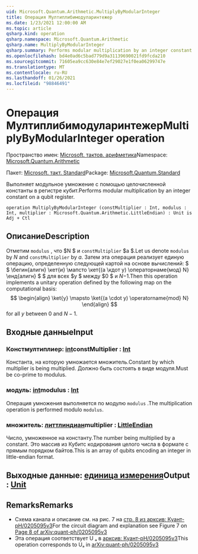 ```yaml
---
uid: Microsoft.Quantum.Arithmetic.MultiplyByModularInteger
title: Операция Мултиплибимодуларинтежер
ms.date: 1/23/2021 12:00:00 AM
ms.topic: article
qsharp.kind: operation
qsharp.namespace: Microsoft.Quantum.Arithmetic
qsharp.name: MultiplyByModularInteger
qsharp.summary: Performs modular multiplication by an integer constant on a qubit register.
ms.openlocfilehash: bd4e0ad6c5bad779d9a31139690021fd9fcda210
ms.sourcegitcommit: 71605ea9cc630e84e7ef29027e1f0ea06299747e
ms.translationtype: MT
ms.contentlocale: ru-RU
ms.lasthandoff: 01/26/2021
ms.locfileid: "98846491"
---
```

# <a name="multiplybymodularinteger-operation"></a><span data-ttu-id="417c5-102">Операция Мултиплибимодуларинтежер</span><span class="sxs-lookup"><span data-stu-id="417c5-102">MultiplyByModularInteger operation</span></span>

<span data-ttu-id="417c5-103">Пространство имен: [Microsoft. тактов. арифметика](xref:Microsoft.Quantum.Arithmetic)</span><span class="sxs-lookup"><span data-stu-id="417c5-103">Namespace: [Microsoft.Quantum.Arithmetic](xref:Microsoft.Quantum.Arithmetic)</span></span>

<span data-ttu-id="417c5-104">Пакет: [Microsoft. такт. Standard](https://nuget.org/packages/Microsoft.Quantum.Standard)</span><span class="sxs-lookup"><span data-stu-id="417c5-104">Package: [Microsoft.Quantum.Standard](https://nuget.org/packages/Microsoft.Quantum.Standard)</span></span>


<span data-ttu-id="417c5-105">Выполняет модульное умножение с помощью целочисленной константы в регистре кубит.</span><span class="sxs-lookup"><span data-stu-id="417c5-105">Performs modular multiplication by an integer constant on a qubit register.</span></span>

```qsharp
operation MultiplyByModularInteger (constMultiplier : Int, modulus : Int, multiplier : Microsoft.Quantum.Arithmetic.LittleEndian) : Unit is Adj + Ctl
```


## <a name="description"></a><span data-ttu-id="417c5-106">Описание</span><span class="sxs-lookup"><span data-stu-id="417c5-106">Description</span></span>

<span data-ttu-id="417c5-107">Отметим `modulus` , что $N $ и `constMultiplier` $a $.</span><span class="sxs-lookup"><span data-stu-id="417c5-107">Let us denote `modulus` by $N$ and `constMultiplier` by $a$.</span></span>
<span data-ttu-id="417c5-108">Затем эта операция реализует единую операцию, определенную следующей картой на основе вычислений: $ $ \бегин{алигн} \кет{и} \мапсто \кет{(a \кдот y) \операторнаме{мод} N} \енд{алигн} $ $ для всех $y $ между $0 $ и $N-$1.</span><span class="sxs-lookup"><span data-stu-id="417c5-108">Then this operation implements a unitary operation defined by the following map on the computational basis: $$ \begin{align} \ket{y} \mapsto \ket{(a \cdot y) \operatorname{mod} N} \end{align} $$ for all $y$ between $0$ and $N - 1$.</span></span>

## <a name="input"></a><span data-ttu-id="417c5-109">Входные данные</span><span class="sxs-lookup"><span data-stu-id="417c5-109">Input</span></span>

### <a name="constmultiplier--int"></a><span data-ttu-id="417c5-110">Констмултиплиер: [int](xref:microsoft.quantum.lang-ref.int)</span><span class="sxs-lookup"><span data-stu-id="417c5-110">constMultiplier : [Int](xref:microsoft.quantum.lang-ref.int)</span></span>

<span data-ttu-id="417c5-111">Константа, на которую умножается множитель.</span><span class="sxs-lookup"><span data-stu-id="417c5-111">Constant by which multiplier is being multiplied.</span></span> <span data-ttu-id="417c5-112">Должно быть состоять в виде модуля.</span><span class="sxs-lookup"><span data-stu-id="417c5-112">Must be co-prime to modulus.</span></span>


### <a name="modulus--int"></a><span data-ttu-id="417c5-113">модуль: [int](xref:microsoft.quantum.lang-ref.int)</span><span class="sxs-lookup"><span data-stu-id="417c5-113">modulus : [Int](xref:microsoft.quantum.lang-ref.int)</span></span>

<span data-ttu-id="417c5-114">Операция умножения выполняется по модулю `modulus` .</span><span class="sxs-lookup"><span data-stu-id="417c5-114">The multiplication operation is performed modulo `modulus`.</span></span>


### <a name="multiplier--littleendian"></a><span data-ttu-id="417c5-115">множитель: [литтлиндиан](xref:Microsoft.Quantum.Arithmetic.LittleEndian)</span><span class="sxs-lookup"><span data-stu-id="417c5-115">multiplier : [LittleEndian](xref:Microsoft.Quantum.Arithmetic.LittleEndian)</span></span>

<span data-ttu-id="417c5-116">Число, умноженное на константу.</span><span class="sxs-lookup"><span data-stu-id="417c5-116">The number being multiplied by a constant.</span></span>
<span data-ttu-id="417c5-117">Это массив из Кубитс кодирования целого числа в формате с прямым порядком байтов.</span><span class="sxs-lookup"><span data-stu-id="417c5-117">This is an array of qubits encoding an integer in little-endian format.</span></span>



## <a name="output--unit"></a><span data-ttu-id="417c5-118">Выходные данные: [единица измерения](xref:microsoft.quantum.lang-ref.unit)</span><span class="sxs-lookup"><span data-stu-id="417c5-118">Output : [Unit](xref:microsoft.quantum.lang-ref.unit)</span></span>



## <a name="remarks"></a><span data-ttu-id="417c5-119">Remarks</span><span class="sxs-lookup"><span data-stu-id="417c5-119">Remarks</span></span>

- <span data-ttu-id="417c5-120">Схема канала и описание см. на рис. 7 на [стр. 8 из арксив: Куант-pH/0205095v3](https://arxiv.org/pdf/quant-ph/0205095v3.pdf#page=8)</span><span class="sxs-lookup"><span data-stu-id="417c5-120">For the circuit diagram and explanation see Figure 7 on [Page 8 of arXiv:quant-ph/0205095v3](https://arxiv.org/pdf/quant-ph/0205095v3.pdf#page=8)</span></span>
- <span data-ttu-id="417c5-121">Эта операция соответствует U ₐ в [арксив: Куант-pH/0205095v3](https://arxiv.org/pdf/quant-ph/0205095v3.pdf)</span><span class="sxs-lookup"><span data-stu-id="417c5-121">This operation corresponds to Uₐ in [arXiv:quant-ph/0205095v3](https://arxiv.org/pdf/quant-ph/0205095v3.pdf)</span></span>